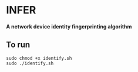 # INFER 
#### A network device identity fingerprinting algorithm


## To run

```
sudo chmod +x identify.sh
sudo ./identify.sh
```

